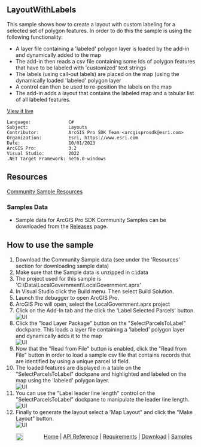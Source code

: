 ## LayoutWithLabels

<!-- TODO: Write a brief abstract explaining this sample -->
This sample shows how to create a layout with custom labeling for a selected set of polygon features.  In order to do this the sample is using the following functionality:  
* A layer file containing a 'labeled' polygon layer is loaded by the add-in and dynamically added to the map  
* The add-in then reads a csv file containing some Ids of polygon features that have to be labeled with 'customized' text strings  
* The labels (using call-out labels) are placed on the map (using the dynamically loaded 'labeled' polygon layer  
* A control can then be used to re-position the labels on the map  
* The add-in adds a layout that contains the labeled map and a tabular list of all labeled features.  
  


<a href="https://pro.arcgis.com/en/pro-app/sdk/" target="_blank">View it live</a>

<!-- TODO: Fill this section below with metadata about this sample-->
```
Language:              C#
Subject:               Layouts
Contributor:           ArcGIS Pro SDK Team <arcgisprosdk@esri.com>
Organization:          Esri, https://www.esri.com
Date:                  10/01/2023
ArcGIS Pro:            3.2
Visual Studio:         2022
.NET Target Framework: net6.0-windows
```

## Resources

[Community Sample Resources](https://github.com/Esri/arcgis-pro-sdk-community-samples#resources)

### Samples Data

* Sample data for ArcGIS Pro SDK Community Samples can be downloaded from the [Releases](https://github.com/Esri/arcgis-pro-sdk-community-samples/releases) page.  

## How to use the sample
<!-- TODO: Explain how this sample can be used. To use images in this section, create the image file in your sample project's screenshots folder. Use relative url to link to this image using this syntax: ![My sample Image](FacePage/SampleImage.png) -->
1. Download the Community Sample data (see under the 'Resources' section for downloading sample data)
2. Make sure that the Sample data is unzipped in c:\data   
3. The project used for this sample is 'C:\Data\LocalGovernment\LocalGovernment.aprx'  
4. In Visual Studio click the Build menu. Then select Build Solution.  
5. Launch the debugger to open ArcGIS Pro.  
6. ArcGIS Pro will open, select the LocalGovernment.aprx project  
7. Click on the Add-In tab and the click the 'Label Selected Parcels' button.  
![UI](Screenshots/Screenshot1.png)  
8. Click the "load Layer Package" button on the "SelectParcelsToLabel" dockpane.  This loads a layer file  containing a 'labeled' polygon layer and dynamically adds it to the map  
![UI](Screenshots/Screenshot2.png)  
9. Now that the "Read from File" button is enabled, click the "Read from File" button in order to load a sample csv file that contains records that are identified by using a unique parcel Id field.  
10. The loaded features are displayed in a table on the "SelectParcelsToLabel" dockpane and highlighted and labeled on the map using the 'labeled' polygon layer.  
![UI](Screenshots/Screenshot3.png)  
11. You can use the "Label leader line length" control on the "SelectParcelsToLabel" dockpane to manipulate the leader line length.  
![UI](Screenshots/Screenshot4.png)  
12. Finally to generate the layout select a 'Map Layout" and click the "Make Layout" button.  
![UI](Screenshots/Screenshot5.png)  
  

<!-- End -->

&nbsp;&nbsp;&nbsp;&nbsp;&nbsp;&nbsp;<img src="https://esri.github.io/arcgis-pro-sdk/images/ArcGISPro.png"  alt="ArcGIS Pro SDK for Microsoft .NET Framework" height = "20" width = "20" align="top"  >
&nbsp;&nbsp;&nbsp;&nbsp;&nbsp;&nbsp;&nbsp;&nbsp;&nbsp;&nbsp;&nbsp;&nbsp;
[Home](https://github.com/Esri/arcgis-pro-sdk/wiki) | <a href="https://pro.arcgis.com/en/pro-app/latest/sdk/api-reference" target="_blank">API Reference</a> | [Requirements](https://github.com/Esri/arcgis-pro-sdk/wiki#requirements) | [Download](https://github.com/Esri/arcgis-pro-sdk/wiki#installing-arcgis-pro-sdk-for-net) | <a href="https://github.com/esri/arcgis-pro-sdk-community-samples" target="_blank">Samples</a>

